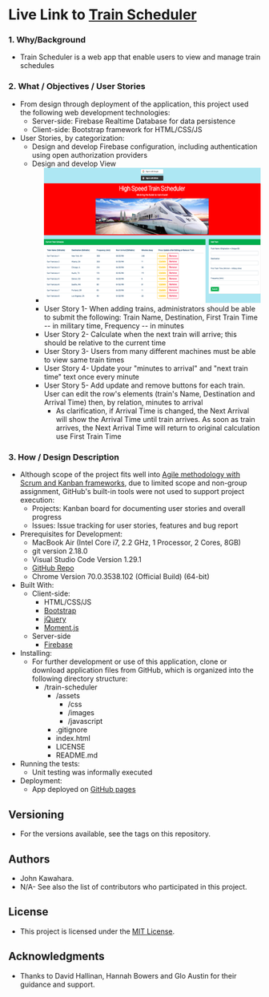 # Live Link to [Train Scheduler](https://jkawahara.github.io/train-scheduler/)
### 1. Why/Background
  * Train Scheduler is a web app that enable users to view and manage train schedules
### 2. What / Objectives / User Stories
  * From design through deployment of the application, this project used the following web development technologies:
    * Server-side: Firebase Realtime Database for data persistence
    * Client-side: Bootstrap framework for HTML/CSS/JS
  * User Stories, by categorization:
    * Design and develop Firebase configuration, including authentication using open authorization providers
    * Design and develop View
      * ![trainscheduler.png](assets/images/trainscheduler.png "app UI")
      * User Story 1- When adding trains, administrators should be able to submit the following: Train Name, Destination, First Train Time -- in military time, Frequency -- in minutes
      * User Story 2- Calculate when the next train will arrive; this should be relative to the current time
      * User Story 3- Users from many different machines must be able to view same train times
      * User Story 4- Update your "minutes to arrival" and "next train time" text once every minute
      * User Story 5- Add update and remove buttons for each train. User can edit the row's elements (train's Name, Destination and Arrival Time) then, by relation, minutes to arrival
        * As clarification, if Arrival Time is changed, the Next Arrival will show the Arrival Time until train arrives. As soon as train arrives, the Next Arrival Time will return to original calculation use First Train Time
### 3. How / Design Description
  * Although scope of the project fits well into [Agile methodology with Scrum and Kanban frameworks](https://en.wikipedia.org/wiki/Agile_software_development), due to limited scope and non-group assignment, GitHub's built-in tools were not used to support project execution:
    * Projects: Kanban board for documenting user stories and overall progress
    * Issues: Issue tracking for user stories, features and bug report
  * Prerequisites for Development:
    * MacBook Air (Intel Core i7, 2.2 GHz, 1 Processor, 2 Cores, 8GB)
    * git version 2.18.0
    * Visual Studio Code Version 1.29.1
    * [GitHub Repo](https://github.com/jkawahara/train-scheduler)
    * Chrome Version 70.0.3538.102 (Official Build) (64-bit)
  * Built With:
    * Client-side:
      * HTML/CSS/JS
      * [Bootstrap](https://getbootstrap.com/docs/4.1/getting-started/introduction/)
      * [jQuery](https://cdnjs.cloudflare.com/ajax/libs/jquery/3.2.1/jquery.min.js)
      * [Moment.js](https://cdn.jsdelivr.net/momentjs/2.12.0/moment.min.js)
    * Server-side
      * [Firebase](https://www.gstatic.com/firebasejs/5.5.9/firebase.js)
  * Installing:
    * For further development or use of this application, clone or download application files from GitHub, which is organized into the following directory structure:
      * /train-scheduler
        * /assets
          * /css
          * /images
          * /javascript
        * .gitignore
        * index.html
        * LICENSE
        * README.md
  * Running the tests:
    * Unit testing was informally executed
  * Deployment:
    * App deployed on [GitHub pages](https://jkawahara.github.io/train-scheduler/)

 ## Versioning
  * For the versions available, see the tags on this repository.
 ## Authors
  * John Kawahara.
  * N/A- See also the list of contributors who participated in this project.
 ## License
  * This project is licensed under the [MIT License](LICENSE).
 ## Acknowledgments
  * Thanks to David Hallinan, Hannah Bowers and Glo Austin for their guidance and support.
